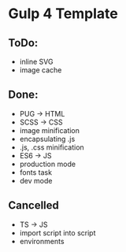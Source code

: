 # Gulp 4 Template
## ToDo:
* inline SVG
* image cache
## Done:
* PUG -> HTML
* SCSS -> CSS
* image minification
* encapsulating .js
* .js, .css minification
* ES6 -> JS
* production mode
* fonts task
* dev mode
## Cancelled
* TS -> JS
* import script into script
* environments
